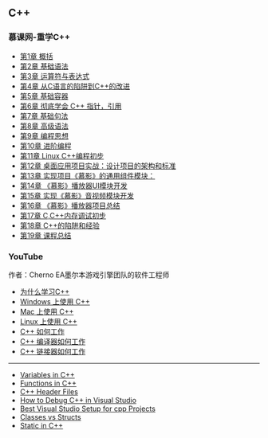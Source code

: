 ## C++

### 慕课网-重学C++

- [第1章 概括]()
- [第2章 基础语法]()
- [第3章 运算符与表达式]()
- [第4章 从C语言的陷阱到C++的改进]()
- [第5章 基础容器](./from_mooc/chapter_5_basic_container.md)
- [第6章 彻底学会 C++ 指针，引用](./from_mooc/chapter_6_pointer_and_reference/readme.md)
- [第7章 基础句法]()
- [第8章 高级语法]()
- [第9章 编程思想]()
- [第10章 进阶编程]()
- [第11章  Linux C++编程初步]()
- [第12章 桌面应用项目实战：设计项目的架构和标准]()
- [第13章 实现项目《慕影》的通用组件模块：]()
- [第14章 《慕影》播放器UI模块开发]()
- [第15章 实现《慕影》音视频模块开发]()
- [第16章 《慕影》播放器项目总结]()
- [第17章 C,C++内存调试初步]()
- [第18章 C++的陷阱和经验]()
- [第19章 课程总结]()


### YouTube

作者：Cherno EA墨尔本游戏引擎团队的软件工程师

- [为什么学习C++](./p_0_why_learn_cpp.md)
- [Windows 上使用 C++](./Windows_setup_cpp.md)
- [Mac 上使用 C++](./Mac_setup_cpp.md)
- [Linux 上使用 C++](./Linux_setup_cpp.md)
- [C++ 如何工作](./p_2_how_cpp_works.md)
- [C++ 编译器如何工作](./p_3_how_cpp_compiler_works.md)
- [C++ 链接器如何工作](./p_4_how_cpp_linker_works.md)

---

- [Variables in C++](./p_8_variables_in_cpp.md)
- [Functions in C++](./p_9_functions_in_cpp.md)
- [C++ Header Files](./p_10_cpp_header_files.md)
- [How to Debug C++ in Visual Studio](./p_11_how_to_debug_cpp_in_vs.md)
- [Best Visual Studio Setup for cpp Projects](./p_13_best_setup.md)
- [Classes vs Structs](./p_19_classes_vs_structs.md)
- [Static in C++](./p_21_static_in_cpp.md)